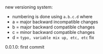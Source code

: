 new versioning system:

- numbering is done using `a.b.c.d` where
- a = major backward incompatible changes
- b = major backward compatible changes
- c = minor backward compatible changes
- d = `typo, variable mix up, etc, etc` fix

0.0.1.0: first commit
